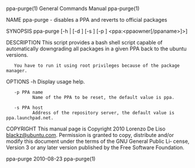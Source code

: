 ppa-purge(1)                            General Commands Manual                           ppa-purge(1)

NAME
       ppa-purge - disables a PPA and reverts to official packages

SYNOPSIS
       ppa-purge [-h | [-d <distribution>] [-s <host>] [-p <ppaname>] <ppa:<ppaowner[/ppaname>]>]

DESCRIPTION
       This script provides a bash shell script capable of automatically downgrading all packages in a
       given PPA back to the ubuntu versions.

       You have to run it using root privileges because of the package manager.

OPTIONS
       -h     Display usage help.

       -p PPA name
              Name of the PPA to be reset, the default value is ppa.

       -s PPA host
              Address of the repository server, the default value is ppa.launchpad.net.

COPYRIGHT
       This manual page is Copyright 2010 Lorenzo De Liso <blackz@ubuntu.com>.  Permission is  granted
       to  copy,  distribute and/or modify this document under the terms of the GNU General Public Li‐
       cense, Version 3 or any later version published by the Free Software Foundation.

ppa-purge                                     2010-08-23                                  ppa-purge(1)
